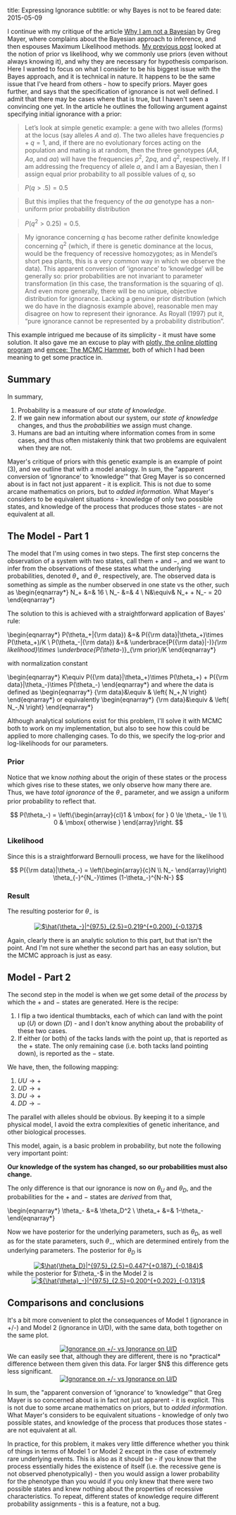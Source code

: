 title: Expressing Ignorance
subtitle: or why Bayes is not to be feared
date: 2015-05-09

I continue with my critique of the article [Why I am not a Bayesian] by Greg Mayer, where complains about the Bayesian approach to inference, and then espouses Maximum Likelihood methods.  [My previous post] looked at the notion of prior vs likelihood, why we commonly use priors (even without always knowing it), and why they are necessary for hypothesis comparison.  Here I wanted to focus on what I consider to be his biggest issue with the Bayes approach, and it is technical in nature.  It happens to be the same issue that I've heard from others - how to specify priors.  Mayer goes further, and says that the specification of ignorance is not well defined.  I admit that there may be cases where that is true, but I haven't seen a convincing one yet.  In the article he outlines the following argument against specifying initial ignorance with a prior:

> Let’s look at simple genetic example: a gene with two alleles (forms) at the locus (say alleles $A$ and $a$). The two alleles have frequencies $p + q = 1$, and, if there are no evolutionary forces acting on the population and mating is at random, then the three genotypes ($AA$, $Aa$, and $aa$) will have the frequencies $p^2$, $2pq$, and $q^2$, respectively. If I am addressing the frequency of allele $a$, and I am a Bayesian, then I assign equal prior probability to all possible values of $q$, so

> $P(q>.5) = 0.5$

> But this implies that the frequency of the $aa$ genotype has a non-uniform prior probability distribution

> $P(q^2>0.25) = 0.5$.

> My ignorance concerning $q$ has become rather definite knowledge concerning $q^2$ (which, if there is genetic dominance at the locus, would be the frequency of recessive homozygotes; as in Mendel’s short pea plants, this is a very common way in which we observe the data). This apparent conversion of ‘ignorance’ to ‘knowledge’ will be generally so: prior probabilities are not invariant to parameter transformation (in this case, the transformation is the squaring of $q$). And even more generally, there will be no unique, objective distribution for ignorance. Lacking a genuine prior distribution (which we do have in the diagnosis example above), reasonable men may disagree on how to represent their ignorance. As Royall (1997) put it, “pure ignorance cannot be represented by a probability distribution”.

This example intrigued me because of its simplicity - it must have some solution.  It also gave me an excuse to play with [plotly, the online plotting program] and [emcee: The MCMC Hammer], both of which I had been meaning to get some practice in.

## Summary

In summary,

1. Probability is a measure of our *state of knowledge*.
2. If we gain new information about our system, our *state of knowledge* changes, and thus the *probabilities* we assign must change.
3. Humans are bad an intuiting where information comes from in some cases, and thus often mistakenly think that two problems are equivalent when they are not. 

Mayer's critique of priors with this genetic example is an example of point (3), and we outline that with a model analogy.  In sum, the "apparent conversion of ‘ignorance’ to ‘knowledge’" that Greg Mayer is so concerned about is in fact not just apparent - it is explicit.  This is not due to some arcane mathematics on priors, but to *added information*.  What Mayer's considers to be equivalent situations - knowledge of only two possible states, and knowledge of the process that produces those states - are not equivalent at all.  

## The Model - Part 1

The model that I'm using comes in two steps.  The first step concerns the observation of a system with two states, call them $+$ and $-$, and we want to infer from the observations of these states what the underlying probabilities, denoted $\theta_+$ and $\theta_-$ respectively, are.  The observed data is something as simple as the number observed in one state vs the other, such as
\begin{eqnarray*}
N_+ &=& 16 \\
N_- &=& 4 \\
N&\equiv& N_+ + N_- = 20
\end{eqnarray*}

The solution to this is achieved with a straightforward application of Bayes' rule:

\begin{eqnarray*}
P(\theta_+|{\rm data}) &=& P({\rm data}|\theta_+)\times P(\theta_+)/K \\
P(\theta_-|{\rm data}) &=& \underbrace{P({\rm data}|-)}_{\rm likelihood}\times  \underbrace{P(\theta_-)}_{\rm prior}/K
\end{eqnarray*}

with normalization constant

\begin{eqnarray*}
K\equiv P({\rm data}|\theta_+)\times P(\theta_+) + P({\rm data}|\theta_-)\times P(\theta_-)
\end{eqnarray*}
and where the data is defined as 
\begin{eqnarray*}
{\rm data}&\equiv & \left\{ N_+,N \right\}
\end{eqnarray*}
or equivalently
\begin{eqnarray*}
{\rm data}&\equiv & \left\{ N_-,N \right\}
\end{eqnarray*}

Although analytical solutions exist for this problem, I'll solve it with MCMC both to work on my implementation, but also to see how this could be applied to more challenging cases.  To do this, we specify the log-prior and log-likelihoods for our parameters.  

### Prior

Notice that we know *nothing* about the origin of these states or the process which gives rise to these states, we only observe how many there are.  Thus, we have *total ignorance* of the $\theta_-$ parameter, and we assign a uniform prior probability to reflect that.

$$
P(\theta_-) = \left\{\begin{array}{cl}1 & \mbox{ for } 0 \le \theta_- \le 1 \\
0 & \mbox{ otherwise } 
\end{array}\right.
$$


### Likelihood

Since this is a straightforward Bernoulli process, we have for the likelihood

$$
P({\rm data}|\theta_-) = \left(\begin{array}{c}N  \\ N_- \end{array}\right) \theta_{-}^{N_-}\times (1-\theta_-)^{N-N-}
$$

### Result

The resulting posterior for $\theta_-$ is

<div>
    <a href="https://plot.ly/~bblais/77/" target="_blank" title="$\hat{\theta_-}|^{97.5}_{2.5}=0.219^{+0.200}_{-0.137}$" style="display: block; text-align: center;"><img src="https://plot.ly/~bblais/77.png" alt="$\hat{\theta_-}|^{97.5}_{2.5}=0.219^{+0.200}_{-0.137}$" style="max-width: 100%;"  onerror="this.onerror=null;this.src='https://plot.ly/404.png';" /></a>
    <script data-plotly="bblais:77" src="https://plot.ly/embed.js" async></script>
</div>

Again, clearly there is an analytic solution to this part, but that isn't the point.  And I'm not sure whether the second part has an easy solution, but the MCMC approach is just as easy.

## Model - Part 2

The second step in the model is when we get some detail of the *process* by which the $+$ and $-$ states are generated.  Here is the recipe:

1. I flip a two identical thumbtacks, each of which can land with the point up ($U$) or down ($D$) - and I don't know anything about the probability of these two cases. 
2. If either (or both) of the tacks lands with the point up, that is reported as the $+$ state.  The only remaining case (i.e. both tacks land pointing down), is reported as the $-$ state.

We have, then, the following mapping:

1. $UU \rightarrow +$
2. $UD \rightarrow +$
3. $DU \rightarrow +$
4. $DD \rightarrow -$

The parallel with alleles should be obvious.  By keeping it to a simple physical model, I avoid the extra complexities of genetic inheritance, and other biological processes.

This model, again, is a basic problem in probability, but note the following very important point:

**Our knowledge of the system has changed, so our probabilities must also change.**

The only difference is that our ignorance is now on $\theta_U$ and $\theta_D$, and the probabilities for the $+$ and $-$ states are *derived* from that, 

\begin{eqnarray*}
\theta_- &=& \theta_D^2 \\
\theta_+ &=& 1-\theta_-
\end{eqnarray*}

Now we have posterior for the underlying parameters, such as $\theta_D$, as well as for the state parameters, such $\theta_-$, which are determined entirely from the underlying parameters.  The posterior for $\theta_D$ is 
<div>
    <a href="https://plot.ly/~bblais/84/" target="_blank" title="$\hat{\theta_D}|^{97.5}_{2.5}=0.447^{+0.187}_{-0.184}$" style="display: block; text-align: center;"><img src="https://plot.ly/~bblais/84.png" alt="$\hat{\theta_D}|^{97.5}_{2.5}=0.447^{+0.187}_{-0.184}$" style="max-width: 100%;"  onerror="this.onerror=null;this.src='https://plot.ly/404.png';" /></a>
    <script data-plotly="bblais:84" src="https://plot.ly/embed.js" async></script>
</div>
while the posterior for $\theta_-$ in the Model 2 is
<div>
    <a href="https://plot.ly/~bblais/85/" target="_blank" title="${\hat{\theta}_-}|^{97.5}_{2.5}=0.200^{+0.202}_{-0.131}$" style="display: block; text-align: center;"><img src="https://plot.ly/~bblais/85.png" alt="${\hat{\theta}_-}|^{97.5}_{2.5}=0.200^{+0.202}_{-0.131}$" style="max-width: 100%;"  onerror="this.onerror=null;this.src='https://plot.ly/404.png';" /></a>
    <script data-plotly="bblais:85" src="https://plot.ly/embed.js" async></script>
</div>

## Comparisons and conclusions

It's a bit more convenient to plot the consequences of Model 1 (ignorance in +/-) and Model 2 (ignorance in U/D), with the same data, both together on the same plot.
<div>
    <a href="https://plot.ly/~bblais/86/" target="_blank" title="Ignorance on +/- vs Ignorance on U/D" style="display: block; text-align: center;"><img src="https://plot.ly/~bblais/86.png" alt="Ignorance on +/- vs Ignorance on U/D" style="max-width: 100%;"  onerror="this.onerror=null;this.src='https://plot.ly/404.png';" /></a>
    <script data-plotly="bblais:86" src="https://plot.ly/embed.js" async></script>
</div>
We can easily see that, although they are different, there is no *practical* difference between them given this data. For larger $N$ this difference gets less significant.
<div>
    <a href="https://plot.ly/~bblais/87/" target="_blank" title="Ignorance on +/- vs Ignorance on U/D" style="display: block; text-align: center;"><img src="https://plot.ly/~bblais/87.png" alt="Ignorance on +/- vs Ignorance on U/D" style="max-width: 100%;"  onerror="this.onerror=null;this.src='https://plot.ly/404.png';" /></a>
    <script data-plotly="bblais:87" src="https://plot.ly/embed.js" async></script>
</div>

In sum, the "apparent conversion of ‘ignorance’ to ‘knowledge’" that Greg Mayer is so concerned about is in fact not just apparent - it is explicit.  This is not due to some arcane mathematics on priors, but to *added information*.  What Mayer's considers to be equivalent situations - knowledge of only two possible states, and knowledge of the process that produces those states - are not equivalent at all.  

In practice, for this problem, it makes very little difference whether you think of things in terms of Model 1 or Model 2 except in the case of extremely rare underlying events.  This is also as it should be - if you know that the process essentially hides the existence of itself (i.e. the recessive gene is not observed phenotypically) - then you would assign a lower probability for the phenotype than you would if you only knew that there were two possible states and knew nothing about the properties of recessive characteristics.  To repeat, different states of knowledge require different probability assignments - this is a feature, not a bug.


[My previous post]: http://web.bryant.edu/~bblais/priors-vs-likelihoods.html
[Why I am not a Bayesian]: https://whyevolutionistrue.wordpress.com/2015/04/16/why-i-am-not-a-bayesian/
[plotly, the online plotting program]: http://plot.ly
[emcee: The MCMC Hammer]: http://dan.iel.fm/emcee/current/
